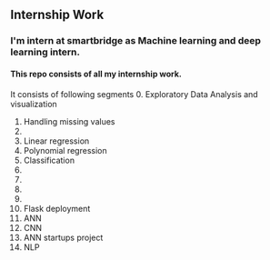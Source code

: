## Internship Work
 
### I'm intern at smartbridge as Machine learning and deep learning intern.
#### This repo consists of all my internship work.

It consists of following segments
 0. Exploratory Data Analysis and visualization
 1. Handling missing values
 2. 
 3. Linear regression
 4. Polynomial regression
 5. Classification
 6.
 7.
 8.
 9.
 10. Flask deployment
 11. ANN
 12. CNN
 13. ANN startups project
 14. NLP
 
